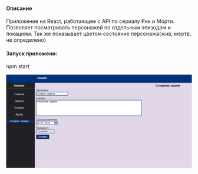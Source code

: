 #### Описание  
Приложение на React, работающее с API по сериалу Рик и Морти. Позволяет посматривать персонажей по отдельным эпизодам и локациям. Так же показывает цветом состояние персонажа(жив, мертв, не определено)

#### Запуск приложени:  
npm start

![Image alt](https://github.com/IvanSitnikov1/planner/blob/master/Скриншоты/2024-01-31%20105313.png) 